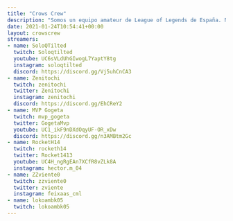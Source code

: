 ```yaml
---
title: "Crows Crew"
description: "Somos un equipo amateur de League of Legends de España. Nuestro objetivo es mejorar día a día."
date: 2021-01-24T10:54:41+00:00
layout: crowscrew
streamers:
- name: SoloQTilted
  twitch: Soloqtilted
  youtube: UC6sVLdUhGIwogL7YaptY8tg
  instagram: soloqtilted
  discord: https://discord.gg/Vj5uhCnCA3
- name: Zenitochi
  twitch: zenitochi
  twitter: Zenitochi
  instagram: zenitochi
  discord: https://discord.gg/EhCReY2
- name: MVP Gogeta
  twitch: mvp_gogeta
  twitter: GogetaMvp
  youtube: UC1_ikF9nDXdOqyUF-OR_xDw
  discord: https://discord.gg/n3AMBtm2Gc
- name: RocketH14
  twitch: rocketh14
  twitter: Rocket1413
  youtube: UC4H_ngRgEAn7XCfR8vZLk8A
  instagram: hector.m_04
- name: ZZviente0
  twitch: zzviente0
  twitter: zviente
  instagram: feixaas_cml
- name: lokoambk05
  twitch: lokoambk05
---
```

